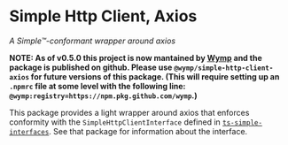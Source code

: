 # Simple Http Client, Axios

_A Simple™-conformant wrapper around axios_

**NOTE: As of v0.5.0 this project is now mantained by [Wymp](https://github.com/wymp) and the
package is published on github. Please use `@wymp/simple-http-client-axios` for future versions of
this package. (This will require setting up an `.npmrc` file at some level with the following line:
`@wymp:registry=https://npm.pkg.github.com/wymp`.)**

This package provides a light wrapper around axios that enforces conformity with
the `SimpleHttpClientInterface` defined in
[`ts-simple-interfaces`](https://github.com/wymp/ts-simple-interfaces/tree/current/packages/ts-simple-interfaces).
See that package for information about the interface.

